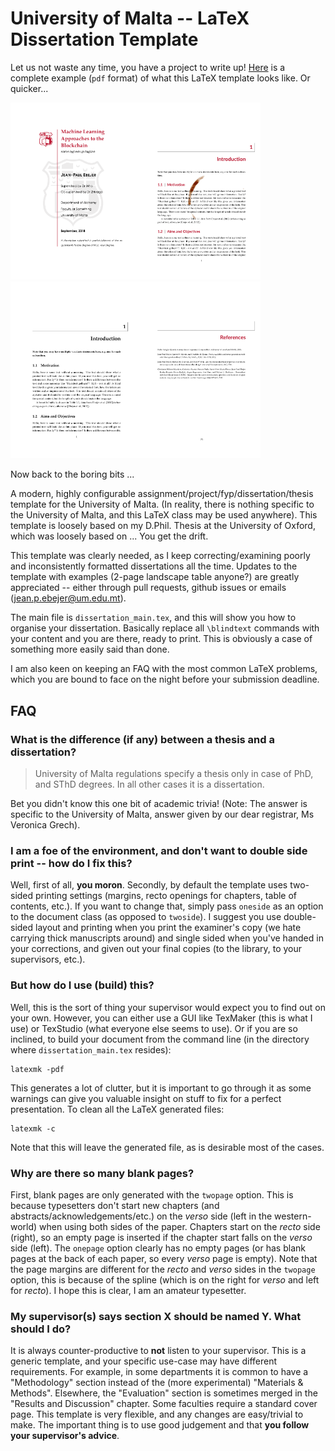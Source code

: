 # University of Malta -- LaTeX Dissertation Template

Let us not waste any time, you have a project to write up!  [Here](https://github.com/jp-um/university_of_malta_LaTeX_dissertation_template/blob/master/dissertation_main.pdf) is a complete example (`pdf` format) of what this LaTeX template looks like.  Or quicker...

<img src="images/pg1.png" width="200"><img src="images/pg2.png" width="200"><img src="images/pg3.png" width="200"><img src="images/pg4.png" width="200">

Now back to the boring bits ...

A modern, highly configurable assignment/project/fyp/dissertation/thesis template for the University of Malta.  (In reality, there is nothing specific to the University of Malta, and this LaTeX class may be used anywhere).  This template is loosely based on my D.Phil. Thesis at the University of Oxford, which was loosely based on ...  You get the drift.

This template was clearly needed, as I keep correcting/examining poorly and inconsistently formatted dissertations all the time.  Updates to the template with examples (2-page landscape table anyone?) are greatly appreciated -- either through pull requests, github issues or emails (jean.p.ebejer@um.edu.mt). 

The main file is `dissertation_main.tex`, and this will show you how to organise your dissertation.  Basically replace all `\blindtext` commands with your content and you are there, ready to print.  This is obviously a case of something more easily said than done.

I am also keen on keeping an FAQ with the most common LaTeX problems, which you are bound to face on the night before your submission deadline.

## FAQ

### What is the difference (if any) between a thesis and a dissertation?

> University of Malta regulations specify a thesis only in case of PhD, and SThD degrees.  In all other cases it is a dissertation.

Bet you didn't know this one bit of academic trivia!  (Note: The answer is specific to the University of Malta, answer given by our dear registrar, Ms Veronica Grech).

### I am a foe of the environment, and don't want to double side print -- how do I fix this?

Well, first of all, **you moron**.  Secondly, by default the template uses two-sided printing settings (margins, recto openings for chapters, table of contents,  etc.).  If you want to change that, simply pass `oneside` as an option to the document class (as opposed to `twoside`).  I suggest you use double-sided layout and printing when you print the examiner's copy (we hate carrying thick manuscripts around) and single sided when you've handed in your corrections, and given out your final copies (to the library, to your supervisors, etc.).

### But how do I use (build) this?

Well, this is the sort of thing your supervisor would expect you to find out on your own.  However, you can either use a GUI like TexMaker (this is what I use) or TexStudio (what everyone else seems to use).  Or if you are so inclined, to build your document from the command line (in the directory where `dissertation_main.tex` resides):

```
latexmk -pdf
```

This generates a lot of clutter, but it is important to go through it as some warnings can give you valuable insight on stuff to fix for a perfect presentation. To clean all the LaTeX generated files:

```
latexmk -c
```

Note that this will leave the generated file, as is desirable most of the cases.

### Why are there so many blank pages?

First, blank pages are only generated with the `twopage` option.  This is because typesetters don't start new chapters (and abstracts/acknowledgements/etc.) on the *verso* side (left in the western-world) when using both sides of the paper.  Chapters start on the *recto* side (right), so an empty page is inserted if the chapter start falls on the *verso* side (left).  The `onepage` option clearly has no empty pages (or has blank pages at the back of each paper, so every *verso* page is empty).  Note that the page margins are different for the *recto* and *verso* sides in the `twopage` option, this is because of the spline (which is on the right for *verso* and left for *recto*).  I hope this is clear, I am an amateur typesetter.

### My supervisor(s) says section X should be named Y.  What should I do?

It is always counter-productive to **not** listen to your supervisor.  This is a generic template, and your specific use-case may have different requirements.  For example, in some departments it is common to have a "Methodology" section instead of the (more experimental) "Materials & Methods".  Elsewhere, the "Evaluation" section is sometimes merged in the "Results and Discussion" chapter.  Some faculties require a standard cover page.  This template is very flexible, and any changes are easy/trivial to make.  The important thing is to use good judgement and that **you follow your supervisor's advice**.
